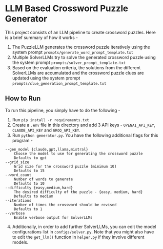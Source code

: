 # LLM Based Crossword Puzzle Generator

This project consists of an LLM pipeline to create crossword puzzles. Here is a brief summary of how it works -

1. The PuzzleLLM generates the crossword puzzle iteratively using the system prompt `prompts/generate_word_prompt_template.txt`
2. Multiple SolverLLMs try to solve the generated crossword puzzle using the system prompt `prompts/solver_prompt_template.txt`
3. Based on the evaluation criteria, the solutions from the different SolverLLMs are accumulated and the crossword puzzle clues are updated using the system prompt `prompts/clue_generation_prompt_template.txt`

## How to Run

To run this pipeline, you simply have to do the following -

1. Run `pip install -r requirements.txt`
2. Create a `.env` file in this directory and add 3 API keys - `OPENAI_API_KEY`, `CLAUDE_API_KEY` and `GROQ_API_KEY`.
3. Run `python generator.py`. You have the following additional flags for this program -

```
--gen_model {claude,gpt,llama,mistral}
    Choose the model to use for generating the crossword puzzle
    Defaults to gpt
--grid_size
    Grid size for the crossword puzzle (minimum 10)
    Defaults to 15
--word_count
    Number of words to generate
    Defaults to 10
--difficulty {easy,medium,hard}
    The desired difficulty of the puzzle - {easy, medium, hard}
    Defaults to medium
--iterations
    Number of times the crossword should be revised
    Defaults to 1
--verbose
    Enable verbose output for SolverLLMs
```

4. Additionally, in order to add further SolverLLMs, you can edit the model configurations list in `configs/solver.py`. Note that you might also have to edit the `get_llm()` function in `helper.py` if they involve different models.
